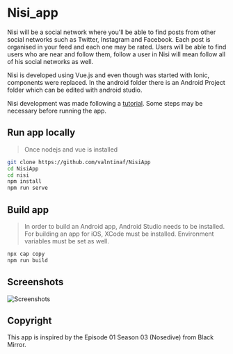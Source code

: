 # Nisi_app

Nisi will be a social network where you'll be able to find posts from other social networks such as Twitter, Instagram and Facebook. Each post is organised in your feed and each one may be rated.
Users will be able to find users who are near and follow them, follow a user in Nisi will mean follow all of his social networks as well.

Nisi is developed using Vue.js and even though was started with Ionic, components were replaced. In the android folder there is an Android Project folder which can be edited with android studio.

Nisi development was made following a [tutorial](https://www.smashingmagazine.com/2018/07/mobile-apps-capacitor-vue-js/). Some steps may be necessary before running the app.

## Run app locally

> Once nodejs and vue is installed

```bash
git clone https://github.com/valntinaf/NisiApp
cd NisiApp
cd nisi
npm install
npm run serve
```

## Build app

> In order to build an Android app, Android Studio needs to be installed. For building an app for iOS, XCode must be installed. Environment variables must be set as well.

```bash
npx cap copy
npm run build
```

## Screenshots

![Screenshots](https://i.imgur.com/scKjxsV.png)



## Copyright
This app is inspired by the Episode 01 Season 03 (Nosedive) from Black Mirror.
